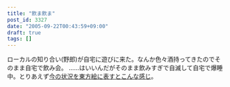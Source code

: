 ```yaml
---
title: "飲ま飲ま"
post_id: 3327
date: "2005-09-22T00:43:59+09:00"
draft: true
tags: []
---
```



ローカルの知り合い(野郎)が自宅に遊びに来た。なんか色々酒持ってきたのでそのまま自宅で飲み会。 ……はいいんだがそのまま飲みすぎで自滅して自宅で爆睡中。とりあえず[今の状況を東方絵に表すとこんな感じ](https://danmaq.com/3326)。
